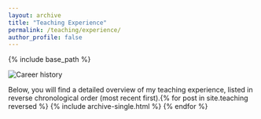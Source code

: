 ```yaml
---
layout: archive
title: "Teaching Experience"
permalink: /teaching/experience/
author_profile: false
---
```


{% include base_path %}

<p>
  <img src="{{ base_path }}/images/Career.png" alt="Career history" style="max-width: 100%;">
</p>

Below, you will find a detailed overview of my teaching experience, listed in reverse chronological order (most recent first).{% for post in site.teaching reversed %}
  {% include archive-single.html %}
{% endfor %}
